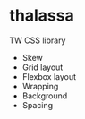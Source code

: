 # thalassa

TW CSS library

- Skew
- Grid layout
- Flexbox layout
- Wrapping
- Background
- Spacing
